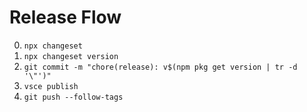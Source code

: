 # Release Flow

0. `npx changeset`
1. `npx changeset version`
2. `git commit -m "chore(release): v$(npm pkg get version | tr -d '\"')"`
3. `vsce publish`
4. `git push --follow-tags`
